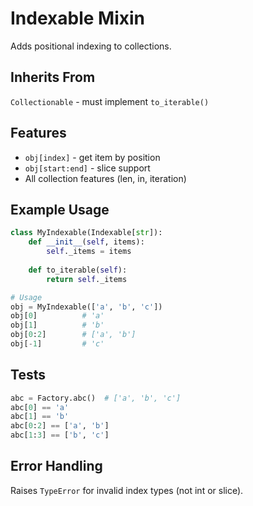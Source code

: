 # Indexable Mixin

Adds positional indexing to collections.

## Inherits From

`Collectionable` - must implement `to_iterable()`

## Features

- `obj[index]` - get item by position
- `obj[start:end]` - slice support
- All collection features (len, in, iteration)

## Example Usage

```python
class MyIndexable(Indexable[str]):
    def __init__(self, items):
        self._items = items
    
    def to_iterable(self):
        return self._items

# Usage
obj = MyIndexable(['a', 'b', 'c'])
obj[0]          # 'a'
obj[1]          # 'b' 
obj[0:2]        # ['a', 'b']
obj[-1]         # 'c'
```

## Tests

```python
abc = Factory.abc()  # ['a', 'b', 'c']
abc[0] == 'a'
abc[1] == 'b'
abc[0:2] == ['a', 'b']
abc[1:3] == ['b', 'c']
```

## Error Handling

Raises `TypeError` for invalid index types (not int or slice).
